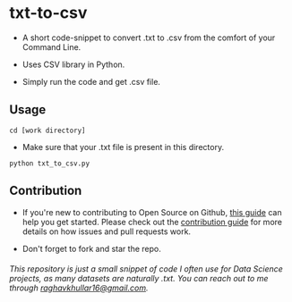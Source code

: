 # txt-to-csv

* A short code-snippet to convert .txt to .csv from the comfort of your Command Line.

* Uses CSV library in Python.

* Simply run the code and get .csv file.

## Usage

```
cd [work directory]
```
* Make sure that your .txt file is present in this directory.

```
python txt_to_csv.py
```

## Contribution

* If you're new to contributing to Open Source on Github, [this guide](https://guides.github.com/activities/contributing-to-open-source/) can help you get started. Please check out the [contribution guide](https://gist.github.com/MarcDiethelm/7303312) for more details on how issues and pull requests work.

* Don't forget to fork and star the repo.

###### This repository is just a small snippet of code I often use for Data Science projects, as many datasets are naturally .txt. You can reach out to me through raghavkhullar16@gmail.com.
